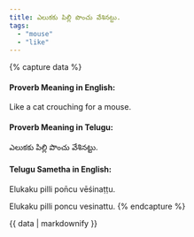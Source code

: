 ```yaml
---
title: ఎలుకకు పిల్లి పొంచు వేశినట్టు.
tags:
  - "mouse"
  - "like"
---
```


{% capture data %}
#### Proverb Meaning in English:
Like a cat crouching for a mouse.

#### Proverb Meaning in Telugu:
ఎలుకకు పిల్లి పొంచు వేశినట్టు.

#### Telugu Sametha in English:
Elukaku pilli pon̄cu vēśinaṭṭu.

Elukaku pilli poncu vesinattu.
{% endcapture %}

{{ data | markdownify }}


